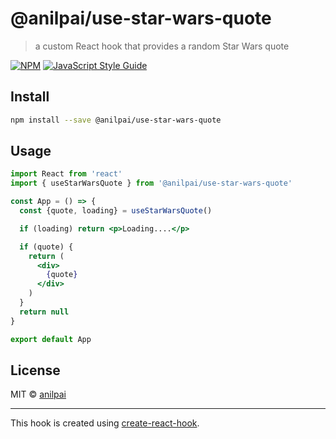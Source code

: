 # @anilpai/use-star-wars-quote

> a custom React hook that provides a random Star Wars quote

[![NPM](https://img.shields.io/npm/v/@anilpai/use-star-wars-quote.svg)](https://www.npmjs.com/package/@anilpai/use-star-wars-quote) [![JavaScript Style Guide](https://img.shields.io/badge/code_style-standard-brightgreen.svg)](https://standardjs.com)

## Install

```bash
npm install --save @anilpai/use-star-wars-quote
```

## Usage

```jsx
import React from 'react'
import { useStarWarsQuote } from '@anilpai/use-star-wars-quote'

const App = () => {
  const {quote, loading} = useStarWarsQuote()

  if (loading) return <p>Loading....</p>

  if (quote) {
    return (
      <div>
        {quote}
      </div>
    )
  }
  return null
}

export default App
```

## License

MIT © [anilpai](https://github.com/anilpai)

---

This hook is created using [create-react-hook](https://github.com/hermanya/create-react-hook).
